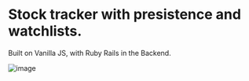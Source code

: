 # Stock tracker with presistence and watchlists.
Built on Vanilla JS, with Ruby Rails in the Backend.

![image](https://media.giphy.com/media/RNWcE6jHGHMkVc2hvx/giphy.gif)
